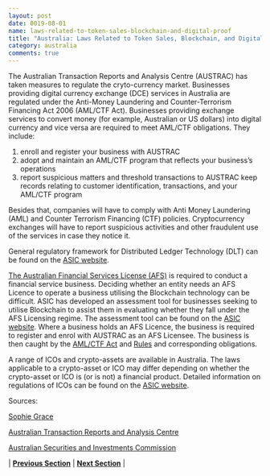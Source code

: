 ```yaml
---
layout: post
date: 0019-08-01
name: laws-related-to-token-sales-blockchain-and-digital-proof
title: "Australia: Laws Related to Token Sales, Blockchain, and Digital Proof"
category: australia
comments: true
---
```


The Australian Transaction Reports and Analysis Centre (AUSTRAC) has taken measures to regulate the cryto-currency market. 
Businesses providing digital currency exchange (DCE) services in Australia are regulated under the Anti-Money Laundering and Counter-Terrorism Financing Act 2006 (AML/CTF Act).
Businesses providing exchange services to convert money (for example, Australian or US dollars) into digital currency and vice versa are required to meet AML/CTF obligations. They include:  
1. enroll and register your business with AUSTRAC
2. adopt and maintain an AML/CTF program that reflects your business’s operations
3. report suspicious matters and threshold transactions to AUSTRAC
keep records relating to customer identification, transactions, and your AML/CTF program

Besides that, companies will have to comply with Anti Money Laundering (AML) and Counter Terrorism Financing (CTF) policies. Cryptocurrency exchanges will have to report suspicious activities and other fraudulent use of the services in case they notice it.

General regulatory framework for Distributed Ledger Technology (DLT) can be found on the [ASIC website](http://asic.gov.au/regulatory-resources/digital-transformation/evaluating-distributed-ledger-technology/). 

[The Australian Financial Services License (AFS)](http://asic.gov.au/for-finance-professionals/afs-licensees/)  is required to conduct a financial service business. Deciding whether an entity needs an AFS Licence to operate a business utilising the Blockchain technology can be difficult. ASIC has developed an assessment tool for businesses seeking to utilise Blockchain to assist them in evaluating whether they fall under the AFS Licensing regime. The assessment tool can be found on the [ASIC website](http://asic.gov.au/regulatory-resources/digital-transformation/evaluating-distributed-ledger-technology/appendix-1-assessment-tool-for-evaluating-dlt-based-services/). 
Where a business holds an AFS Licence, the business is required to register and enrol with AUSTRAC as an AFS Licensee. The business is then caught by the [AML/CTF Act](https://www.legislation.gov.au/Series/C2006A00169) and [Rules](https://www.legislation.gov.au/Series/F2007L01000) and corresponding obligations.

A range of ICOs and crypto-assets are available in Australia. The laws applicable to a crypto-asset or ICO may differ depending on whether the crypto-asset or ICO is (or is not) a financial product. Detailed information on regulations of ICOs can be found on the [ASIC website](http://asic.gov.au/regulatory-resources/digital-transformation/initial-coin-offerings-and-crypto-currency/#what). 

Sources:

[Sophie Grace](https://sophiegrace.com.au/legal/fintech/blockchain/#pagetitle)

[Australian Transaction Reports and Analysis Centre](www.austrac.gov.au/) 

[Australian Securities and Investments Commission](http://asic.gov.au/)




| **[Previous Section]( https://neo-project.github.io/global-blockchain-compliance-hub//australia/australia-governing-by-law.html)** | **[Next Section]( https://neo-project.github.io/global-blockchain-compliance-hub//australia/australia-securities-related-laws.html)** |
